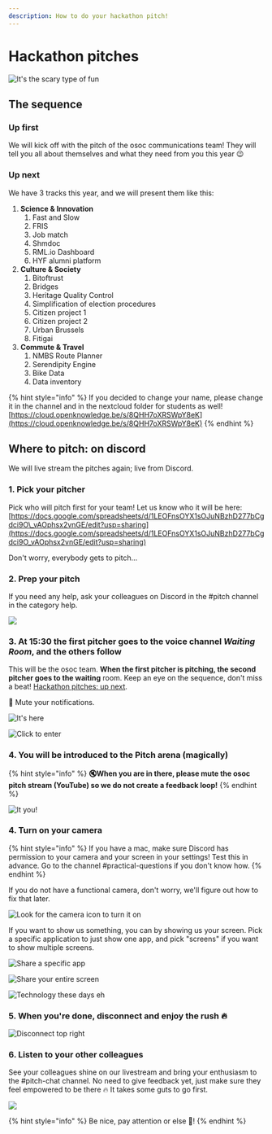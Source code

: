 ```yaml
---
description: How to do your hackathon pitch!
---
```


# Hackathon pitches

![It&apos;s the scary type of fun](../../.gitbook/assets/screenshot-2020-07-06-at-10.17.53.png)

## The sequence

### Up first

We will kick off with the pitch of the osoc communications team! They will tell you all about themselves and what they need from you this year 😉

### Up next

We have 3 tracks this year, and we will present them like this:

1. **Science & Innovation**
   1. Fast and Slow
   2. FRIS
   3. Job match
   4. Shmdoc
   5. RML.io Dashboard
   6. HYF alumni platform
2. **Culture & Society**
   1. Bitoftrust
   2. Bridges
   3. Heritage Quality Control 
   4. Simplification of election procedures
   5. Citizen project 1
   6. Citizen project 2
   7. Urban Brussels
   8. Fitigai
3. **Commute & Travel**
   1. NMBS Route Planner 
   2. Serendipity Engine
   3. Bike Data
   4. Data inventory

{% hint style="info" %}
If you decided to change your name, please change it in the channel and in the nextcloud folder for students as well! [https://cloud.openknowledge.be/s/8QHH7oXRSWpY8eK](https://cloud.openknowledge.be/s/8QHH7oXRSWpY8eK)
{% endhint %}

## Where to pitch: on discord

We will live stream the pitches again; live from Discord.

### 1. Pick your pitcher

Pick who will pitch first for your team! Let us know who it will be here: [https://docs.google.com/spreadsheets/d/1LEOFnsOYX1sOJuNBzhD277bCgdci9O\_vAOphsx2vnGE/edit?usp=sharing](https://docs.google.com/spreadsheets/d/1LEOFnsOYX1sOJuNBzhD277bCgdci9O_vAOphsx2vnGE/edit?usp=sharing)

Don't worry, everybody gets to pitch...

### 2. Prep your pitch

If you need any help, ask your colleagues on Discord in the \#pitch channel in the category help.

![](../../.gitbook/assets/screenshot-2020-07-06-at-11.34.24.png)

### 3. At 15:30 the first pitcher goes to the voice channel _Waiting Room_, and the others follow

This will be the osoc team. **When the first pitcher is pitching, the second pitcher goes to the waiting** room. Keep an eye on the sequence, don't miss a beat! [Hackathon pitches: up next](hackathon-pitches.md#up-next).

🔕 Mute your notifications.

![It&apos;s here](../../.gitbook/assets/screenshot-2020-07-06-at-10.24.21.png)

![Click to enter](../../.gitbook/assets/screenshot-2020-07-06-at-10.24.42.png)

### 4. You will be introduced to the Pitch arena \(magically\)

{% hint style="info" %}
**🔇When you are in there, please mute the osoc pitch stream \(YouTube\) so we do not create a feedback loop!**
{% endhint %}

![It you!](../../.gitbook/assets/screenshot-2020-07-06-at-10.27.02.png)

### 4. Turn on your camera

{% hint style="info" %}
If you have a mac, make sure Discord has permission to your camera and your screen in your settings! Test this in advance. Go to the channel \#practical-questions if you don't know how.
{% endhint %}

If you do not have a functional camera, don't worry, we'll figure out how to fix that later.

![Look for the camera icon to turn it on](../../.gitbook/assets/screenshot-2020-07-06-at-10.27.16.png)

If you want to show us something, you can by showing us your screen. Pick a specific application to just show one app, and pick "screens" if you want to show multiple screens.

![Share a specific app](../../.gitbook/assets/screenshot-2020-07-06-at-10.27.41-2-.png)

![Share your entire screen](../../.gitbook/assets/screenshot-2020-07-06-at-10.27.45-2-.png)

![Technology these days eh](../../.gitbook/assets/screenshot-2020-07-06-at-10.28.01.png)

### 5. When you're done, disconnect and enjoy the rush 🔥

![Disconnect top right](../../.gitbook/assets/screenshot-2020-07-06-at-10.25.20.png)

### 6. Listen to your other colleagues

See your colleagues shine on our livestream and bring your enthusiasm to the \#pitch-chat channel. No need to give feedback yet, just make sure they feel empowered to be there 🔥 It takes some guts to go first.

![](../../.gitbook/assets/screenshot-2020-07-06-at-11.49.52.png)

{% hint style="info" %}
Be nice, pay attention or else 😬!
{% endhint %}

